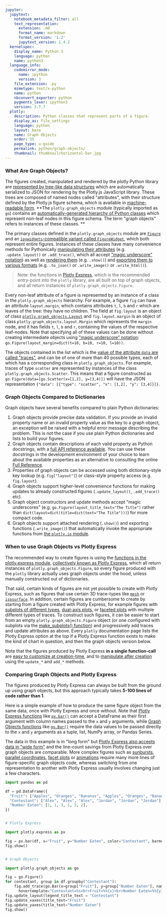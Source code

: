```yaml
---
jupyter:
  jupytext:
    notebook_metadata_filter: all
    text_representation:
      extension: .md
      format_name: markdown
      format_version: '1.2'
      jupytext_version: 1.4.2
  kernelspec:
    display_name: Python 3
    language: python
    name: python3
  language_info:
    codemirror_mode:
      name: ipython
      version: 3
    file_extension: .py
    mimetype: text/x-python
    name: python
    nbconvert_exporter: python
    pygments_lexer: ipython3
    version: 3.7.7
  plotly:
    description: Python classes that represent parts of a figure.
    display_as: file_settings
    language: python
    layout: base
    name: Graph Objects
    order: 35
    page_type: u-guide
    permalink: python/graph-objects/
    thumbnail: thumbnail/horizontal-bar.jpg
---
```


### What Are Graph Objects?

The figures created, manipulated and rendered by the plotly Python library are [represented by tree-like data structures](../figure-structure/) which are automatically serialized to JSON for rendering by the Plotly.js JavaScript library. These trees are composed of named nodes called "attributes", with their structure defined by the Plotly.js figure schema, which is available in [machine-readable form](https://raw.githubusercontent.com/plotly/plotly.js/master/dist/plot-schema.json). **The `plotly.graph_objects` module (typically imported as `go`) contains an [automatically-generated hierarchy of Python classes](https://plotly.com/python-api-reference/plotly.graph_objects.html#graph-objects) which represent non-leaf nodes in this figure schema. The term "graph objects" refers to instances of these classes.  **

The primary classes defined in the `plotly.graph_objects` module are [`Figure`](https://plotly.com/python-api-reference/generated/plotly.graph_objects.Figure.html) and an [`ipywidgets`-compatible variant called `FigureWidget`](../figurewidget/), which both represent entire figures. Instances of these classes have many convenience methods for Pythonically [manipulating their attributes](../creating-and-updating-figures/) (e.g. `.update_layout()` or `.add_trace()`, which all accept ["magic underscore" notation](../creating-and-updating-figures/#magic-underscore-notation)) as well as [rendering them](../renderers/) (e.g. `.show()`) and [exporting them to various formats](../static-image-export/) (e.g. `.to_json()` or `.write_image()` or `.write_html()`).

> Note: the functions in [Plotly Express](../plotly-express/), which is the recommended entry-point into the `plotly` library, are all built on top of graph objects, and all return instances of `plotly.graph_objects.Figure`.

Every non-leaf attribute of a figure is represented by an instance of a class in the `plotly.graph_objects` hierarchy. For example, a figure `fig` can have an attribute `layout.margin`, which contains attributes `t`, `l`, `b` and `r` which are leaves of the tree: they have no children. The field at `fig.layout` is an object of class [`plotly.graph_objects.Layout`](https://plotly.com/python-api-reference/generated/plotly.graph_objects.Layout.html) and `fig.layout.margin` is an object of class `plotly.graph_objects.layout.Margin` which represents the `margin` node, and it has fields `t`, `l`, `b` and `r`, containing the values of the respective leaf-nodes. Note that specifying all of these values can be done without creating intermediate objects using ["magic underscore" notation](../creating-and-updating-figures/#magic-underscore-notation): `go.Figure(layout_margin=dict(t=10, b=10, r=10, l=10))`.

The objects contained in the list which is the [value of the attribute `data` are called "traces"](../figure-structure/), and can be of one of more than 40 possible types, each of which has a corresponding class in `plotly.graph_objects`. For example, traces of type `scatter` are represented by instances of the class `plotly.graph_objects.Scatter`. This means that a figure constructed as `go.Figure(data=[go.Scatter(x=[1,2], y=[3,4)])` will have the JSON representation `{"data": [{"type": "scatter", "x": [1,2], "y": [3,4]}]}`.

### Graph Objects Compared to Dictionaries

Graph objects have several benefits compared to plain Python dictionaries:

1. Graph objects provide precise data validation. If you provide an invalid property name or an invalid property value as the key to a graph object, an exception will be raised with a helpful error message describing the problem. This is not the case if you use plain Python dictionaries and lists to build your figures.
2. Graph objects contain descriptions of each valid property as Python docstrings, with a [full API reference available](https://plotly.com/python-api-reference/). You can use these docstrings in the development environment of your choice to learn about the available properties as an alternative to consulting the online [Full Reference](../reference/index/).
3. Properties of graph objects can be accessed using both dictionary-style key lookup (e.g. `fig["layout"]`) or class-style property access (e.g. `fig.layout`).
4. Graph objects support higher-level convenience functions for making updates to already constructed figures (`.update_layout()`, `.add_trace()` etc).
5. Graph object constructors and update methods accept "magic underscores" (e.g. `go.Figure(layout_title_text="The Title")` rather than `dict(layout=dict(title=dict(text="The Title")))`) for more compact code.
6. Graph objects support attached rendering (`.show()`) and exporting functions (`.write_image()`) that automatically invoke the appropriate functions from [the `plotly.io` module](https://plotly.com/python-api-reference/plotly.io.html).

### When to use Graph Objects vs Plotly Express

The recommended way to create figures is using the [functions in the plotly.express module](https://plotly.com/python-api-reference/), [collectively known as Plotly Express](../plotly-express/), which all return instances of `plotly.graph_objects.Figure`, so every figure produced with the `plotly` library actually uses graph objects under the hood, unless manually constructed out of dictionaries.

That said, certain kinds of figures are not yet possible to create with Plotly Express, such as figures that use certain 3D trace-types like [`mesh`](../3d-mesh/) or [`isosurface`](../3d-isosurface-plots/). In addition, certain figures are cumbersome to create by starting from a figure created with Plotly Express, for example figures with [subplots of different types](../mixed-subplots/), [dual-axis plots](../multiple-axes/), or [faceted plots](../facet-plots/) with multiple different types of traces. To construct such figures, it can be easier to start from an empty `plotly.graph_objects.Figure` object (or one configured with subplots via the [make_subplots() function](../subplots/)) and progressively add traces and update attributes as above. Every `plotly` documentation page lists the Plotly Express option at the top if a Plotly Express function exists to make the kind of chart in question, and then the graph objects version below.

Note that the figures produced by Plotly Express **in a single function-call** are [easy to customize at creation-time](../styling-plotly-express/), and to [manipulate after creation](../creating-and-updating-figures/) using the `update_*` and `add_*` methods. 

### Comparing Graph Objects and Plotly Express

The figures produced by Plotly Express can always be built from the ground up using graph objects, but this approach typically takes **5-100 lines of code rather than 1**. 

Here is a simple example of how to produce the same figure object from the same data, once with Plotly Express and once without. Note that [Plotly Express functions](/python-api-reference/plotly.express.html) like [`px.bar()`](../bar-charts/) can accept a DataFrame as their first argument with column names passed to the `x` and `y` arguments, while [Graph Objects functions](/python-api-reference/plotly.graph_objects.html) like [`go.Bar()`](../bar-charts/#basic-bar-charts-with-plotlygraphobjects) require the data values to be passed directly to the `x` and `y` arguments as a tuple, list, NumPy array, or Pandas Series.

The data in this example is in "long form" but [Plotly Express also accepts data in "wide form"](../wide-form/) and the line-count savings from Plotly Express over graph objects are comparable. More complex figures such as [sunbursts](../sunburst-charts/), [parallel coordinates](../parallel-coordinates-plot/), [facet plots](../facet-plots/) or [animations](../animations/) require many more lines of figure-specific graph objects code, whereas switching from one representation to another with Plotly Express usually involves changing just a few characters.

```python
import pandas as pd

df = pd.DataFrame({
  "Fruit": ["Apples", "Oranges", "Bananas", "Apples", "Oranges", "Bananas"],
  "Contestant": ["Alex", "Alex", "Alex", "Jordan", "Jordan", "Jordan"],
  "Number Eaten": [2, 1, 3, 1, 3, 2],
})


# Plotly Express

import plotly.express as px

fig = px.bar(df, x="Fruit", y="Number Eaten", color="Contestant", barmode="group")
fig.show()


# Graph Objects

import plotly.graph_objects as go

fig = go.Figure()
for contestant, group in df.groupby("Contestant"):
    fig.add_trace(go.Bar(x=group["Fruit"], y=group["Number Eaten"], name=contestant,
      hovertemplate="Contestant=%s<br>Fruit=%%{x}<br>Number Eaten=%%{y}<extra></extra>"% contestant))
fig.update_layout(legend_title_text = "Contestant")
fig.update_xaxes(title_text="Fruit")
fig.update_yaxes(title_text="Number Eaten")
fig.show()
```

```python

```
